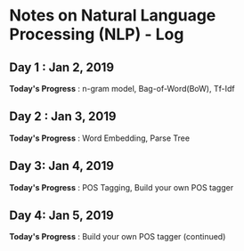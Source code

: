 # Notes on Natural Language Processing (NLP) - Log

## Day 1 : Jan 2, 2019

**Today's Progress** : n-gram model, Bag-of-Word(BoW), Tf-Idf

## Day 2 : Jan 3, 2019

**Today's Progress** : Word Embedding, Parse Tree

## Day 3: Jan 4, 2019

**Today's Progress** : POS Tagging, Build your own POS tagger

## Day 4: Jan 5, 2019
**Today's Progress** : Build your own POS tagger (continued)
